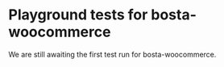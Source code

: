 # Playground tests for bosta-woocommerce
We are still awaiting the first test run for bosta-woocommerce.

